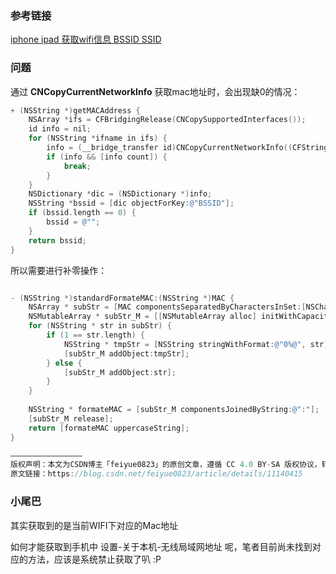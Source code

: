 ### 参考链接

[iphone ipad 获取wifi信息 BSSID SSID](<https://blog.csdn.net/feiyue0823/article/details/11140415>)

### 问题

通过  **CNCopyCurrentNetworkInfo**  获取mac地址时，会出现缺0的情况：

```objective-c
+ (NSString *)getMACAddress {
    NSArray *ifs = CFBridgingRelease(CNCopySupportedInterfaces());
    id info = nil;
    for (NSString *ifname in ifs) {
        info = (__bridge_transfer id)CNCopyCurrentNetworkInfo((CFStringRef) ifname);
        if (info && [info count]) {
            break;
        }
    }
    NSDictionary *dic = (NSDictionary *)info;
    NSString *bssid = [dic objectForKey:@"BSSID"];
    if (bssid.length == 0) {
        bssid = @"";
    }
    return bssid;
}
```

所以需要进行补零操作：

```objective-c

- (NSString *)standardFormateMAC:(NSString *)MAC {
    NSArray * subStr = [MAC componentsSeparatedByCharactersInSet:[NSCharacterSet characterSetWithCharactersInString:@":-"]];
    NSMutableArray * subStr_M = [[NSMutableArray alloc] initWithCapacity:0];
    for (NSString * str in subStr) {
        if (1 == str.length) {
            NSString * tmpStr = [NSString stringWithFormat:@"0%@", str];
            [subStr_M addObject:tmpStr];
        } else {
            [subStr_M addObject:str];
        }
    }
    
    NSString * formateMAC = [subStr_M componentsJoinedByString:@":"];
    [subStr_M release];
    return [formateMAC uppercaseString];
}

————————————————
版权声明：本文为CSDN博主「feiyue0823」的原创文章，遵循 CC 4.0 BY-SA 版权协议，转载请附上原文出处链接及本声明。
原文链接：https://blog.csdn.net/feiyue0823/article/details/11140415
```

### 小尾巴

其实获取到的是当前WIFI下对应的Mac地址

如何才能获取到手机中 设置-关于本机-无线局域网地址 呢，笔者目前尚未找到对应的方法，应该是系统禁止获取了叭 :P